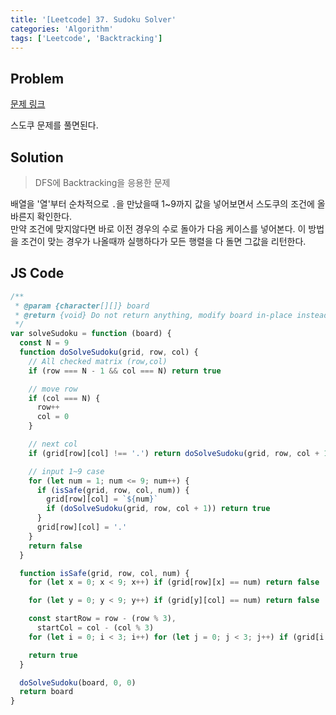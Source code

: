 ```yaml
---
title: '[Leetcode] 37. Sudoku Solver'
categories: 'Algorithm'
tags: ['Leetcode', 'Backtracking']
---
```


## Problem

[문제 링크](https://leetcode.com/problems/sudoku-solver/)

스도쿠 문제를 풀면된다.

## Solution

> DFS에 Backtracking을 응용한 문제

배열을 '열'부터 순차적으로 `.`을 만났을때 1~9까지 값을 넣어보면서 스도쿠의 조건에 올바른지 확인한다.  
만약 조건에 맞지않다면 바로 이전 경우의 수로 돌아가 다음 케이스를 넣어본다. 이 방법을 조건이 맞는 경우가 나올때까 실행하다가 모든 행렬을 다 돌면 그값을 리턴한다.

## JS Code

```javascript
/**
 * @param {character[][]} board
 * @return {void} Do not return anything, modify board in-place instead.
 */
var solveSudoku = function (board) {
  const N = 9
  function doSolveSudoku(grid, row, col) {
    // All checked matrix (row,col)
    if (row === N - 1 && col === N) return true

    // move row
    if (col === N) {
      row++
      col = 0
    }

    // next col
    if (grid[row][col] !== '.') return doSolveSudoku(grid, row, col + 1)

    // input 1~9 case
    for (let num = 1; num <= 9; num++) {
      if (isSafe(grid, row, col, num)) {
        grid[row][col] = `${num}`
        if (doSolveSudoku(grid, row, col + 1)) return true
      }
      grid[row][col] = '.'
    }
    return false
  }

  function isSafe(grid, row, col, num) {
    for (let x = 0; x < 9; x++) if (grid[row][x] == num) return false

    for (let y = 0; y < 9; y++) if (grid[y][col] == num) return false

    const startRow = row - (row % 3),
      startCol = col - (col % 3)
    for (let i = 0; i < 3; i++) for (let j = 0; j < 3; j++) if (grid[i + startRow][j + startCol] == num) return false

    return true
  }

  doSolveSudoku(board, 0, 0)
  return board
}
```
